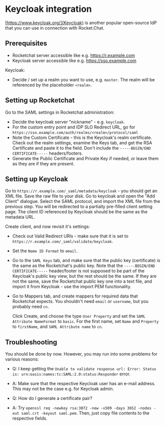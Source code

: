 # Keycloak integration

[https://www.keycloak.org/](Keycloak) is another popular open-source IdP that you can use in connection with Rocket.Chat.


## Prerequisites

* Rocketchat server accessible like e.g. https://r.example.com
* Keycloak server accessible like e.g. https://sso.example.com

Keycloak:

* Decide / set up a realm you want to use, e.g. `master`. The realm will be referenced by the placeholder `<realm>`.


## Setting up Rocketchat

Go to the SAML settings in Rocketchat administration:

- Decide the keycloak server "nickname" - e.g. `keycloak`.
- For the custom entry point and IDP SLO Redirect URL, go for `https://sso.example.com/auth/realms/<realm>/protocol/saml`
- Note the Custom Certificate - this is the Keycloak's realm certificate. Check out the realm settings, examine the Keys tab, and get the RSA Certificate and paste it to the field. Don't include the `-----BEGIN/END CERTIFICATE-----` headers/footers.
- Generate the Public Certificate and Private Key if needed, or leave them as they are if they are present.


## Setting up Keycloak

Go to `https://r.example.com/_saml/metadata/keycloak` - you should get an XML file. Save the raw file to your disk.
Go to keycloak and open the "Add Client" dialogue. Select the SAML protocol, and import the XML file from the previous step.
You will be redirected to a partially pre-filled client setting page.
The client ID referenced by Keycloak should be the same as the metadata URL.

Create client, and now revisit it's settings:

- Check out Valid Redirect URIs - make sure that it is set to `https://r.example.com/_saml/validate/keycloak`.
- Set the `Name ID Format` to `email`.
- Go to the `SAML Keys` tab, and make sure that the public key (certificate) is the same as the Rocketchat's public key. Note that the `-----BEGIN/END CERTIFICATE-----` header/footer is not supposed to be part of the Keycloak's public key view, but the rest should be the same. If they are not the same, save the Rocketchat public key one into a text file, and import it from Keycloak - use the import PEM functionality.

- Go to Mappers tab, and create mappers for required data that Rocketchat expects.
  You shouldn't need `email` or `username`, but you probably need `cn`.

  Click Create, and choose the type `User Property` and set the `SAML Attribute NameFormat` to `basic`.
  For the first name, set `Name` and `Property` to `firstName`, and `SAML Attribute name` to `cn`.


## Troubleshooting

You should be done by now.
However, you may run into some problems for various reasons:

- Q: I keep getting the `Unable to validate response url: Error: Status is: urn:oasis:names:tc:SAML:2.0:status:Responder` error.
- A: Make sure that the respective Keycloak user has an e-mail address. This may not be the case e.g. for Keycloak admin.

- Q: How do I generate a certificate pair?
- A: Try `openssl req -newkey rsa:3072 -new -x509 -days 3652 -nodes -out saml.crt -keyout saml.pem`. Then, just copy file contents to the respective fields.
